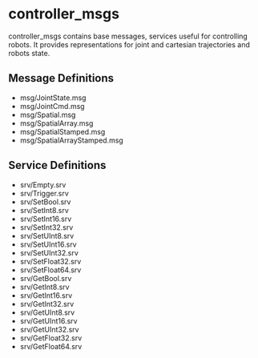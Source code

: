 # controller_msgs

controller_msgs contains base messages, services useful for controlling robots. It provides representations for joint and cartesian trajectories and robots state.

## Message Definitions

- msg/JointState.msg
- msg/JointCmd.msg
- msg/Spatial.msg
- msg/SpatialArray.msg
- msg/SpatialStamped.msg
- msg/SpatialArrayStamped.msg

## Service Definitions

- srv/Empty.srv
- srv/Trigger.srv
- srv/SetBool.srv
- srv/SetInt8.srv
- srv/SetInt16.srv
- srv/SetInt32.srv
- srv/SetUInt8.srv
- srv/SetUInt16.srv
- srv/SetUInt32.srv
- srv/SetFloat32.srv
- srv/SetFloat64.srv
- srv/GetBool.srv 
- srv/GetInt8.srv
- srv/GetInt16.srv
- srv/GetInt32.srv
- srv/GetUInt8.srv
- srv/GetUInt16.srv
- srv/GetUInt32.srv
- srv/GetFloat32.srv
- srv/GetFloat64.srv
